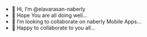 - 👋 Hi, I’m @elavarasan-naberly
- 🌱 Hope You are all doing well...
- 💞️ I’m looking to collaborate on naberly Mobile Apps...
- 👀 Happy to collaborate to you all...

<!---
elavarasan-naberly/elavarasan-naberly is a ✨ special ✨ repository because its `README.md` (this file) appears on your GitHub profile.
You can click the Preview link to take a look at your changes.
--->

